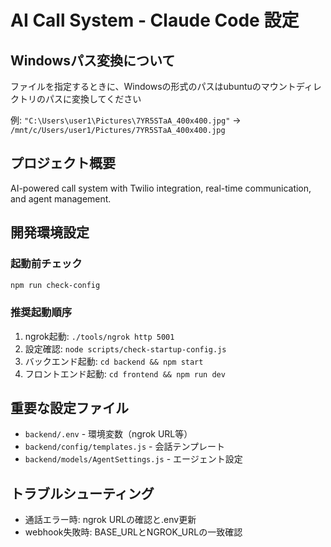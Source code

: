 # AI Call System - Claude Code 設定

## Windowsパス変換について

ファイルを指定するときに、Windowsの形式のパスはubuntuのマウントディレクトリのパスに変換してください

例: `"C:\Users\user1\Pictures\7YR5STaA_400x400.jpg"` → `/mnt/c/Users/user1/Pictures/7YR5STaA_400x400.jpg`

## プロジェクト概要

AI-powered call system with Twilio integration, real-time communication, and agent management.

## 開発環境設定

### 起動前チェック
```bash
npm run check-config
```

### 推奨起動順序
1. ngrok起動: `./tools/ngrok http 5001`
2. 設定確認: `node scripts/check-startup-config.js` 
3. バックエンド起動: `cd backend && npm start`
4. フロントエンド起動: `cd frontend && npm run dev`

## 重要な設定ファイル
- `backend/.env` - 環境変数（ngrok URL等）
- `backend/config/templates.js` - 会話テンプレート
- `backend/models/AgentSettings.js` - エージェント設定

## トラブルシューティング
- 通話エラー時: ngrok URLの確認と.env更新
- webhook失敗時: BASE_URLとNGROK_URLの一致確認